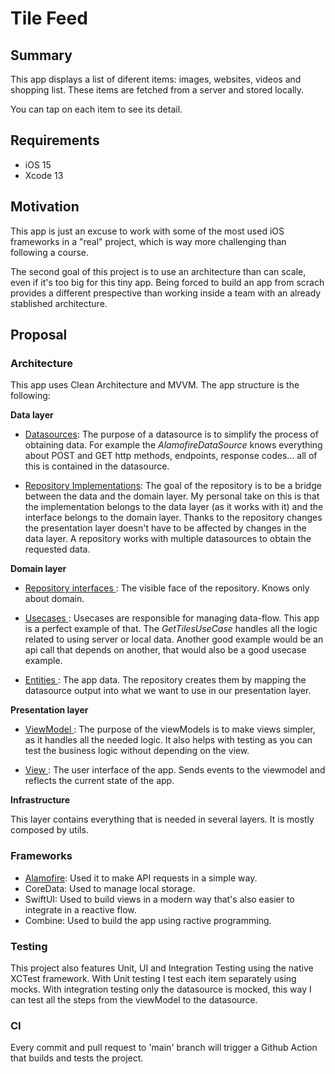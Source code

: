 # Tile Feed

## Summary

This app displays a list of diferent items: images, websites, videos and shopping list. These items are fetched from a server and stored locally.

You can tap on each item to see its detail.

## Requirements

- iOS 15
- Xcode 13

## Motivation

This app is just an excuse to work with some of the most used iOS frameworks in a "real" project, which is way more challenging than following a course.

The second goal of this project is to use an architecture than can scale, even if it's too big for this tiny app. Being forced to build an app from scrach provides a different prespective than working inside a team with an already stablished architecture. 

## Proposal

### Architecture

This app uses Clean Architecture and MVVM. The app structure is the following:

**Data layer**

- <ins>Datasources</ins>: The purpose of a datasource is to simplify the process of obtaining data. For example the *AlamofireDataSource* knows everything about POST and GET http methods, endpoints, response codes... all of this is contained in the datasource.

- <ins>Repository Implementations</ins>: The goal of the repository is to be a bridge between the data and the domain layer. My personal take on this is that the implementation belongs to the data layer (as it works with it) and the interface belongs to the domain layer. Thanks to the repository changes the presentation layer doesn't have to be affected by changes in the data layer. A repository works with multiple datasources to obtain the requested data.

**Domain layer**

- <ins> Repository interfaces </ins>: The visible face of the repository. Knows only about domain.

- <ins> Usecases </ins>: Usecases are responsible for managing data-flow. This app is a perfect example of that. The *GetTilesUseCase* handles all the logic related to using server or local data. Another good example would be an api call that depends on another, that would also be a good usecase example.

- <ins> Entities </ins>: The app data. The repository creates them by mapping the datasource output into what we want to use in our presentation layer. 

**Presentation layer**

- <ins> ViewModel </ins>: The purpose of the viewModels is to make views simpler, as it handles all the needed logic. It also helps with testing as you can test the business logic without depending on the view.

- <ins> View </ins>: The user interface of the app. Sends events to the viewmodel and reflects the current state of the app.

**Infrastructure**

This layer contains everything that is needed in several layers. It is mostly composed by utils.

### Frameworks

- [Alamofire](https://github.com/Alamofire/Alamofire): Used it to make API requests in a simple way.
- CoreData: Used to manage local storage.
- SwiftUI: Used to build views in a modern way that's also easier to integrate in a reactive flow.
- Combine: Used to build the app using ractive programming.

### Testing

This project also features Unit, UI and Integration Testing using the native XCTest framework.
With Unit testing I test each item separately using mocks. With integration testing only the datasource is mocked, this way I can test all the steps from the viewModel to the datasource.

### CI

Every commit and pull request to 'main' branch will trigger a Github Action that builds and tests the project.
